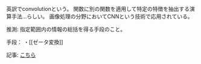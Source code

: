 英訳でconvolutionという。
関数に別の関数を適用して特定の特徴を抽出する演算手法...らしい。
画像処理の分野においてCNNという技術で応用されている。

推測:
指定範囲内の情報の総括を得る手段のこと。

手段：
・[[ゼータ変換]]

記事: [こちら](https://loveandhumanity.jp/convolution/)